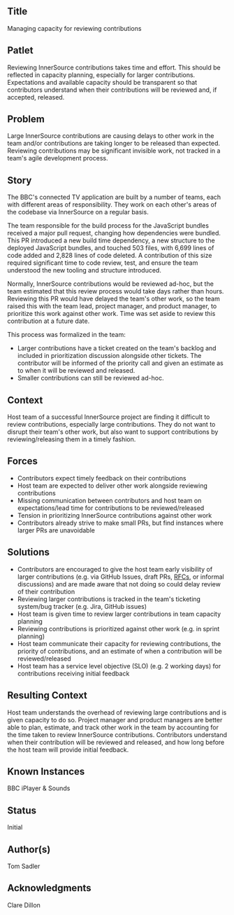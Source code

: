 ## Title

Managing capacity for reviewing contributions

## Patlet

Reviewing InnerSource contributions takes time and effort. This should be reflected in capacity planning, especially for larger contributions. Expectations and available capacity should be transparent so that contributors understand when their contributions will be reviewed and, if accepted, released.

## Problem

Large InnerSource contributions are causing delays to other work in the team and/or contributions are taking longer to be released than expected. Reviewing contributions may be significant invisible work, not tracked in a team's agile development process.

## Story

The BBC's connected TV application are built by a number of teams, each with different areas of responsibility. They work on each other's areas of the codebase via InnerSource on a regular basis.

The team responsible for the build process for the JavaScript bundles received a major pull request, changing how dependencies were bundled. This PR introduced a new build time dependency, a new structure to the deployed JavaScript bundles, and touched 503 files, with 6,699 lines of code added and 2,828 lines of code deleted. A contribution of this size required significant time to code review, test, and ensure the team understood the new tooling and structure introduced.

Normally, InnerSource contributions would be reviewed ad-hoc, but the team estimated that this review process would take days rather than hours. Reviewing this PR would have delayed the team's other work, so the team raised this with the team lead, project manager, and product manager, to prioritize this work against other work. Time was set aside to review this contribution at a future date.

This process was formalized in the team:

* Larger contributions have a ticket created on the team's backlog and included in prioritization discussion alongside other tickets. The contributor will be informed of the priority call and given an estimate as to when it will be reviewed and released.
* Smaller contributions can still be reviewed ad-hoc.

## Context

Host team of a successful InnerSource project are finding it difficult to review contributions, especially large contributions. They do not want to disrupt their team's other work, but also want to support contributions by reviewing/releasing them in a timely fashion.

## Forces

* Contributors expect timely feedback on their contributions
* Host team are expected to deliver other work alongside reviewing contributions
* Missing communication between contributors and host team on expectations/lead time for contributions to be reviewed/released
* Tension in prioritizing InnerSource contributions against other work
* Contributors already strive to make small PRs, but find instances where larger PRs are unavoidable

## Solutions

* Contributors are encouraged to give the host team early visibility of larger contributions (e.g. via GitHub Issues, draft PRs, [RFCs](../2-structured/transparent-cross-team-decision-making-using-rfcs.md), or informal discussions) and are made aware that not doing so could delay review of their contribution
* Reviewing larger contributions is tracked in the team's ticketing system/bug tracker (e.g. Jira, GitHub issues)
* Host team is given time to review larger contributions in team capacity planning
* Reviewing contributions is prioritized against other work (e.g. in sprint planning)
* Host team communicate their capacity for reviewing contributions, the priority of contributions, and an estimate of when a contribution will be reviewed/released
* Host team has a service level objective (SLO) (e.g. 2 working days) for contributions receiving initial feedback

## Resulting Context

Host team understands the overhead of reviewing large contributions and is given capacity to do so. Project manager and product managers are better able to plan, estimate, and track other work in the team by accounting for the time taken to review InnerSource contributions. Contributors understand when their contribution will be reviewed and released, and how long before the host team will provide initial feedback.

## Known Instances

BBC iPlayer & Sounds

## Status

Initial

## Author(s)

Tom Sadler

## Acknowledgments

Clare Dillon
